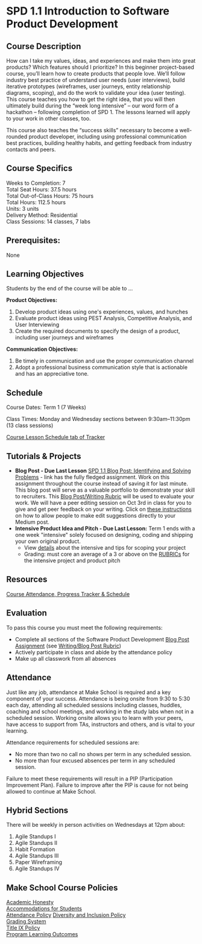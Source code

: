 # SPD 1.1 Introduction to Software Product Development

## Course Description

How can I take my values, ideas, and experiences and make them into great products? Which features should I prioritize? In this beginner project-based course, you’ll learn how to create products that people love. We’ll follow industry best practice of understand user needs (user interviews), build iterative prototypes (wireframes, user journeys, entity relationship diagrams, scoping), and do the work to validate your idea (user testing). This course teaches you how to get the right idea, that you will then ultimately build during the “week long intensive” – our word form of a hackathon – following completion of SPD 1. The lessons learned will apply to your work in other classes, too.

This course also teaches the “success skills” necessary to become a well-rounded product developer, including using professional communication best practices, building healthy habits, and getting feedback from industry contacts and peers.


## Course Specifics

Weeks to Completion:  7 <br>
Total Seat Hours:  37.5 hours <br>
Total Out-of-Class Hours: 75 hours <br>
Total Hours: 112.5 hours <br>
Units:  3 units <br>
Delivery Method:  Residential <br>
Class Sessions:  14 classes, 7 labs

## Prerequisites:  

None <br>

## Learning Objectives

Students by the end of the course will be able to ...

**Product Objectives:**
1. Develop product ideas using one's experiences, values, and hunches
1. Evaluate product ideas using PEST Analysis, Competitive Analysis, and User Interviewing
1. Create the required documents to specify the design of a product, including user journeys and wireframes

**Communication Objectives:**
1. Be timely in communication and use the proper communication channel 
1. Adopt a professional business communication style that is actionable and has an appreciative tone.

## Schedule

Course Dates: Term 1 (7 Weeks)

Class Times: Monday and Wednesday sections between 9:30am–11:30pm (13 class sessions)

[Course Lesson Schedule tab of Tracker](https://docs.google.com/spreadsheets/d/1r9laew6bKAgoEj2W_WpcxzZ7UFpS0LRMidz6uR1yqpo/edit?usp=sharing)

## Tutorials & Projects

- **Blog Post - Due Last Lesson** [SPD 1.1 Blog Post: Identifying and Solving Problems](https://docs.google.com/document/d/1qivWC5VE4bo7A0YYgJ6dgnW1dV61QGIeSXBwfc4kkF0/edit) -  link has the fully fledged assignment. Work on this assignment throughout the course instead of saving it for last minute. This blog post will serve as a valuable portfolio to demonstrate your skill to recruiters. This [Blog Post/Writing Rubric](https://docs.google.com/document/d/1T1oqHFoRo0kl7mPUTFupmsoEkLYltKsVgtqyGKDaCgY/edit) will be used to evaluate your work. We will have a peer editing session on Oct 3rd in class for you to give and get peer feedback on your writing. Click on [these instructions](https://help.medium.com/hc/en-us/articles/215564177-Share-draft) on how to allow people to make edit suggestions directly to your Medium post.
- **Intensive Product Idea and Pitch - Due Last Lesson:** Term 1 ends with a one week "intensive" solely focused on designing, coding and shipping your own original product.
    - View [details](https://docs.google.com/document/d/1lRHbwCdrmxpVEEu_UwbUcRLtC-hvqc3IeZ3OTlAzNgo/edit#) about the intensive and tips for scoping your project
    - Grading: must core an average of a 3 or above on the [RUBRICs](https://docs.google.com/document/d/1pdtRdgVISE07fFc8oBi5hCnLkwBQDFG5_3f79aDV1WU/edit#) for the intensive project and product pitch

## Resources

[Course Attendance, Progress Tracker & Schedule](https://docs.google.com/spreadsheets/d/1r9laew6bKAgoEj2W_WpcxzZ7UFpS0LRMidz6uR1yqpo/edit?usp=sharing)

## Evaluation

To pass this course you must meet the following requirements:
- Complete all sections of the Software Product Development [Blog Post Assignment](https://docs.google.com/document/d/1qivWC5VE4bo7A0YYgJ6dgnW1dV61QGIeSXBwfc4kkF0/edit#heading=h.pxjuoqz282qp) (see [Writing/Blog Post Rubric](https://docs.google.com/document/d/1T1oqHFoRo0kl7mPUTFupmsoEkLYltKsVgtqyGKDaCgY/edit))
- Actively participate in class and abide by the attendance policy
- Make up all classwork from all absences

## Attendance

Just like any job, attendance at Make School is required and a key component of your success. Attendance is being onsite from 9:30 to 5:30 each day, attending all scheduled sessions including classes, huddles, coaching and school meetings, and working in the study labs when not in a scheduled session. Working onsite allows you to learn with your peers, have access to support from TAs, instructors and others, and is vital to your learning.

Attendance requirements for scheduled sessions are:
- No more than two no call no shows per term in any scheduled session.
- No more than four excused absences per term in any scheduled session.

Failure to meet these requirements will result in a PIP (Participation Improvement Plan).  Failure to improve after the PIP is cause for not being allowed to continue at Make School.

## Hybrid Sections

There will be weekly in person activities on Wednesdays at 12pm about:

1. Agile Standups I
1. Agile Standups II
2. Habit Formation 
1. Agile Standups III
3. Paper Wireframing
1. Agile Standups IV

## Make School Course Policies

[Academic Honesty](https://make.sc/academic-honesty)<br>
[Accommodations for Students](https://make.sc/accommodations-for-students)<br>
[Attendance Policy](https://make.sc/attendance-policy)
[Diversity and Inclusion Policy](https://make.sc/diversity-and-inclusion-policy)<br>
[Grading System](https://make.sc/grading-system)<br>
[Title IX Policy](https://make.sc/title-ix-policy)<br>
[Program Learning Outcomes](https://make.sc/program-learning-outcomes)
